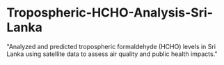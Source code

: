 # Tropospheric-HCHO-Analysis-Sri-Lanka
"Analyzed and predicted tropospheric formaldehyde (HCHO) levels in Sri Lanka using satellite data to assess air quality and public health impacts."
